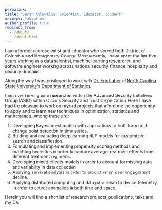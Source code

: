 ```yaml
---
permalink: /
title: "Saran Ahluwalia: Scientist, Educator, Student"
excerpt: "About me"
author_profile: true
redirect_from: 
  - /about/
  - /about.html
---
```



<!-- Greetings and welcome!
====== -->
I am a former neuroscientist and educator who served both District of Columbia and Montgomery County. Most recently, I have spent the last five years working as a data scientist, machine learning researcher, and software engineer working across national security, finance, hospitality and security domains.

Along the way I was privileged to work with [Dr. Eric Laber](http://www.laber-labs.com/) at [North Carolina State University's Department of Statistics](https://statistics.sciences.ncsu.edu/).

 I am now serving as a researcher within the Advanced Security Initiatives Group (ASIG) within Cisco's Security and Trust Organization. Here I have had the pleasure to work on myriad projects that afford me the opportunity to apply and to learn new techniques in optimization, statistics and mathematics. Among these are: 

1. Developing Bayesian estimation with applications to both fraud and change point detection in time series.
2. Building and evaluating deep learning NLP models for customized search and classification.
3. Formulating and implementing propensity scoring methods and matching heuristics in order to capture average treatment effects from different treatment regimens.
4. Developing mixed effects models in order to account for missing data and variability in data collection
5. Applying survival analysis in order to predict when user engagement decline.
6. Applying distributed computing and data parallelism to device telemetry in order to detect anomalies in both time and space.

Herein you will find a shortlist of research projects, publications, talks and my CV.

<!-- Example: editing a markdown file for a talk
![Editing a markdown file for a talk](/images/editing-talk.png) -->

